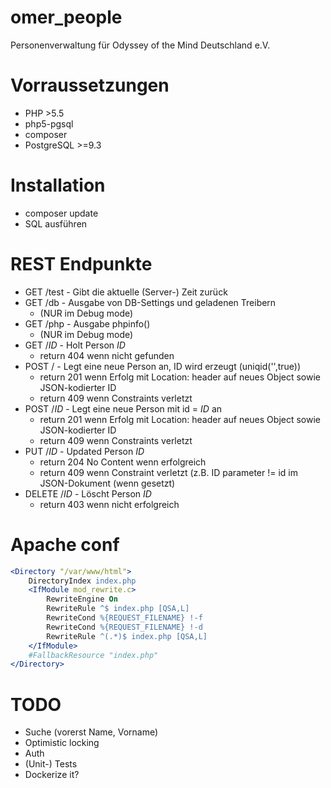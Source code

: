 # omer_people
Personenverwaltung für Odyssey of the Mind Deutschland e.V.

# Vorraussetzungen
- PHP >5.5
- php5-pgsql
- composer
- PostgreSQL >=9.3

# Installation
- composer update
- SQL ausführen

# REST Endpunkte
- GET  /test - Gibt die aktuelle (Server-) Zeit zurück
- GET  /db - Ausgabe von DB-Settings und geladenen Treibern
  - (NUR im Debug mode)
- GET  /php - Ausgabe phpinfo()
  - (NUR im Debug mode)
- GET  /$ID$ - Holt Person $ID$
  - return 404 wenn nicht gefunden
- POST / - Legt eine neue Person an, ID wird erzeugt (uniqid('',true))
  - return 201 wenn Erfolg mit Location: header auf neues Object sowie JSON-kodierter ID
  - return 409 wenn Constraints verletzt
- POST /$ID$ - Legt eine neue Person mit id = $ID$ an
  - return 201 wenn Erfolg mit Location: header auf neues Object sowie JSON-kodierter ID
  - return 409 wenn Constraints verletzt
- PUT  /$ID$ - Updated Person $ID$
  - return 204 No Content wenn erfolgreich
  - return 409 wenn Constraint verletzt (z.B. ID parameter != id im JSON-Dokument (wenn gesetzt)
- DELETE /$ID$ - Löscht Person $ID$
  - return 403 wenn nicht erfolgreich

# Apache conf
```Apache
<Directory "/var/www/html">
	DirectoryIndex index.php
	<IfModule mod_rewrite.c>
		RewriteEngine On
		RewriteRule ^$ index.php [QSA,L]
		RewriteCond %{REQUEST_FILENAME} !-f
		RewriteCond %{REQUEST_FILENAME} !-d
		RewriteRule ^(.*)$ index.php [QSA,L]
	</IfModule>
	#FallbackResource "index.php"
</Directory>
```
# TODO
- Suche (vorerst Name, Vorname)
- Optimistic locking
- Auth
- (Unit-) Tests
- Dockerize it?
